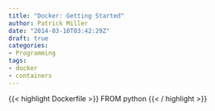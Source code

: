 ```yaml
---
title: "Docker: Getting Started" 
author: Patrick Miller
date: "2014-03-10T03:42:29Z"
draft: true
categories:
- Programming
tags:
- docker
- containers
---
```


{{< highlight Dockerfile >}}
FROM python
{{< / highlight >}}
